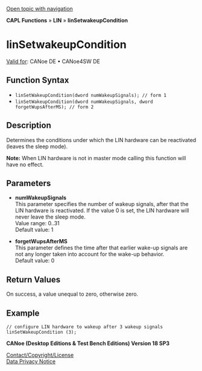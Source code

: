 [Open topic with navigation](../../../../../CANoeDEFamily.htm#Topics/CAPLFunctions/LIN/Functions/CAPLfunctionLINSetwakeupCondition.md)

**CAPL Functions** » **LIN** » **linSetwakeupCondition**

# linSetwakeupCondition

[Valid for](../../../Shared/FeatureAvailability.md): CANoe DE • CANoe4SW DE

## Function Syntax

- `linSetWakeupCondition(dword numWakeupSignals); // form 1`
- `linSetWakeupCondition(dword numWakeupSignals, dword forgetWupsAfterMS); // form 2`

## Description

Determines the conditions under which the LIN hardware can be reactivated (leaves the sleep mode).

**Note:** When LIN hardware is not in master mode calling this function will have no effect.

## Parameters

- **numWakeupSignals**  
  This parameter specifies the number of wakeup signals, after that the LIN hardware is reactivated. If the value 0 is set, the LIN hardware will never leave the sleep mode.  
  Value range: 0..31  
  Default value: 1

- **forgetWupsAfterMS**  
  This parameter defines the time after that earlier wake-up signals are not any longer taken into account for the wake-up behavior.  
  Default value: 0

## Return Values

On success, a value unequal to zero, otherwise zero.

## Example

```plaintext
// configure LIN hardware to wakeup after 3 wakeup signals
linSetWakeupCondition (3);
```

**CANoe (Desktop Editions & Test Bench Editions) Version 18 SP3**

[Contact/Copyright/License](../../../Shared/ContactCopyrightLicense.md)  
[Data Privacy Notice](https://www.vector.com/int/en/company/get-info/privacy-policy/)
